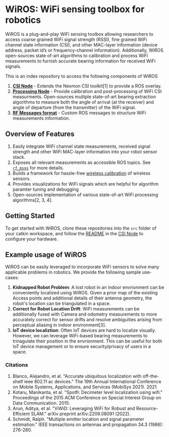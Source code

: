 # WiROS: WiFi sensing toolbox for robotics

WiROS is a plug-and-play WiFi sensing toolbox allowing researchers to access coarse grained WiFi signal strength (RSSI), fine grained WiFi channel state information (CSI), and other MAC-layer information (device address, packet id’s or frequency-channel information). Additionally, WiROS open-sources state of-art algorithms to calibration and process WiFi measurements to furnish accurate bearing information for received WiFi signals. 

This is an index repository to access the following components of WiROS
1. [**CSI Node**](https://anonymous.4open.science/r/wiros_csi_node-7985/) - Extends the Nexmon CSI toolkit[1] to provide a ROS overlay. 
2. [**Processing Node**](https://anonymous.4open.science/r/wiros_processing_node-ED34/) - Provide calibration and post-processing of WiFi CSI measurments. Open-sources mulitple state-of-art bearing extraction algorithms to measure both the angle of arrival (at the receiver) and angle of departure (from the transmitter) of the WiFi signal.
3. [**RF Messages format**](https://anonymous.4open.science/r/rf_msgs-D2F5/) - Custom ROS messages to structure WiFi measurements information. 

## Overview of Features

1. Easily integrate WiFi channel state measurements, received signal strength and other WiFi MAC-layer information into your robot sensor stack. 
2. Exposes all relevant measurements as accessible ROS topics. See [`rf_msgs`](https://anonymous.4open.science/r/rf_msgs-D2F5/) for more details.  
3. Builds a framework for hassle-free [wireless calibration](https://anonymous.4open.science/r/wiros_processing_node-ED34/README.md#dynamic-compensation) of wireless sensors.
4. Provides visualizations for WiFi signals which are helpful for algorithm paramter tuning and debugging 
5. Open-sources implementation of various state-of-art WiFi processing algorithms[2, 3, 4]. 

## Getting Started

To get started with WiROS, clone these repositories into the `src` folder of your catkin workspace, and follow the [README](https://anonymous.4open.science/r/wiros_csi_node-7985/README.md) in the [CSI Node](https://anonymous.4open.science/r/wiros_csi_node-7985/) to configure your hardware.   

## Example usage of WiROS 

WiROS can be easily leveraged to incorporate WiFi sensors to solve many applicable problems in robotics. We provide the following sample use-cases:

1. **Kidnapped Robot Problem**: A lost robot in an indoor envrionment can be conveniently localized using WiROS. Given a prior map of the existing Access points and additional details of their antenna geometry, the robot's location can be triangulated in a space. 
2. **Correct for Robot Location Drift**: WiFi measurements can be additionally fused with Camera and odometry measurements to more accurately correct for sensor drifts and resolve ambiguities arising from perceptual aliasing in indoor environment[3]. 
3. **IoT device localiztion**: Often IoT devices are hard to localize visually. However, we can leverage WiFi-based bearing measurements to trinagulate their position in the envrionment. This can be useful for both IoT device management or to ensure security/privacy of users in a space. 

### Citations

1. Blanco, Alejandro, et al. "Accurate ubiquitous localization with off-the-shelf ieee 802.11 ac devices." The 19th Annual International Conference on Mobile Systems, Applications, and Services (MobiSys 2021). 2021.
2. Kotaru, Manikanta, et al. "Spotfi: Decimeter level localization using wifi." Proceedings of the 2015 ACM Conference on Special Interest Group on Data Communication. 2015.
3. Arun, Aditya, et al. "ViWiD: Leveraging WiFi for Robust and Resource-Efficient SLAM." arXiv preprint arXiv:2209.08091 (2022).
4. Schmidt, Ralph. "Multiple emitter location and signal parameter estimation." IEEE transactions on antennas and propagation 34.3 (1986): 276-280.
    




